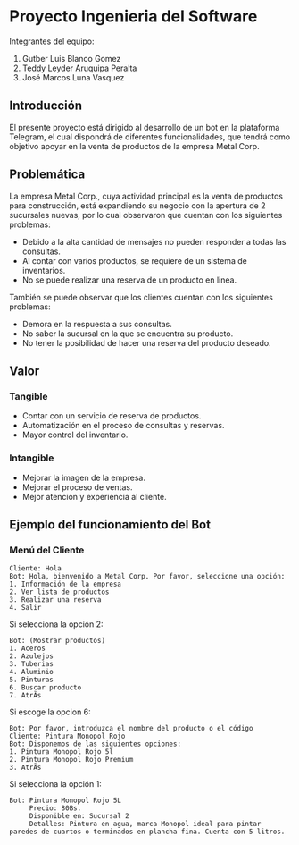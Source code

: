 # Proyecto Ingenieria del Software
Integrantes del equipo:

 1. Gutber Luis Blanco Gomez
 2. Teddy Leyder Aruquipa Peralta 
 3. José Marcos Luna Vasquez

## Introducción
El presente proyecto está dirigido al desarrollo de un bot en la plataforma Telegram, el cual dispondrá de diferentes funcionalidades, que tendrá como objetivo apoyar en la venta de productos de la empresa Metal Corp.
## Problemática
La empresa Metal Corp., cuya actividad principal es la venta de productos para construcción, está expandiendo su negocio con la apertura de 2 sucursales nuevas, por lo cual observaron que cuentan con los siguientes problemas:

* Debido a la alta cantidad de mensajes no pueden responder a todas las consultas.
* Al contar con varios productos, se requiere de un sistema de inventarios.
* No se puede realizar una reserva de un producto en linea.

También se puede observar que los clientes cuentan con los siguientes problemas:

* Demora en la respuesta a sus consultas.
* No saber la sucursal en la que se encuentra su producto.
* No tener la posibilidad de hacer una reserva del producto deseado.
 
## Valor
### Tangible
* Contar con un servicio de reserva de productos.
* Automatización en el proceso de consultas y reservas.
* Mayor control del inventario.
### Intangible
* Mejorar la imagen de la empresa.
* Mejorar el proceso de ventas.
* Mejor atencion y experiencia al cliente.
## Ejemplo del funcionamiento del Bot
### Menú del Cliente
``` 
Cliente: Hola
Bot: Hola, bienvenido a Metal Corp. Por favor, seleccione una opción:
1. Información de la empresa
2. Ver lista de productos
3. Realizar una reserva
4. Salir
```
Si selecciona la opción 2:
```
Bot: (Mostrar productos)
1. Aceros
2. Azulejos
3. Tuberias
4. Aluminio
5. Pinturas
6. Buscar producto
7. AtrÃs
```
Si escoge la opcion 6:
```
Bot: Por favor, introduzca el nombre del producto o el código
Cliente: Pintura Monopol Rojo
Bot: Disponemos de las siguientes opciones:
1. Pintura Monopol Rojo 5l
2. Pintura Monopol Rojo Premium
3. AtrÃs
```
Si selecciona la opción 1:
```
Bot: Pintura Monopol Rojo 5L
     Precio: 80Bs.
     Disponible en: Sucursal 2
     Detalles: Pintura en agua, marca Monopol ideal para pintar paredes de cuartos o terminados en plancha fina. Cuenta con 5 litros.
```

